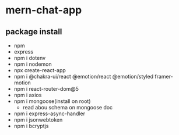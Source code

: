 # mern-chat-app
## package install
- npm
- express
- npm i dotenv
- npm i nodemon
- npx create-react-app <directory-name>
- npm i @chakra-ui/react @emotion/react @emotion/styled framer-motion
- npm i react-router-dom@5
- npm i axios
- npm i mongoose(install on root)
    - read abou schema on mongoose doc
- npm i express-async-handler
- npm i jsonwebtoken
- npm i bcryptjs
